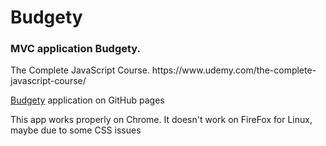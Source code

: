 <h1>Budgety</h1>
<h3>MVC application Budgety.</h3>
<p>The Complete JavaScript Course. https://www.udemy.com/the-complete-javascript-course/</p>
<p><a href="https://romanyusupov2016.github.io/Budgety/index.html">Budgety</a> application on GitHub pages</p>
<p>This app works properly on Chrome. It doesn't work on FireFox for Linux, maybe due to some CSS issues</p>